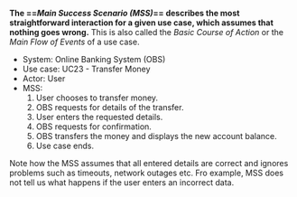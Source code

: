 <link rel="stylesheet" href="{{baseUrl}}/css/common.css">

**The ==_Main Success Scenario (MSS)_== describes the most straightforward interaction for a given use case, which assumes that nothing goes wrong.** This is also called the _Basic Course of Action_ or the _Main Flow of Events_ of a use case. 

<tip-box>

<ul>
  <li>System: Online Banking System (OBS)</li>
  <li>Use case: UC23 - Transfer Money</li>
  <li>Actor: User</li>
  <li>MSS:
    <ol>
      <li>User chooses to transfer money.</li>
      <li>OBS requests for details of the transfer.</li>
      <li>User enters the requested details.</li>
      <li>OBS requests for confirmation.</li>
      <li>OBS transfers the money and displays the new account balance.</li>
      <li class="custom-bullet-point">Use case ends.</li>
    </ol>
  </li>
</ul>

Note how the MSS assumes that all entered details are correct and ignores problems such as timeouts, network outages etc. Fro example, MSS does not tell us what happens if the user enters an incorrect data.

</tip-box>
